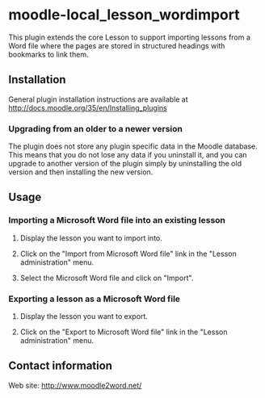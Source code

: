 # moodle-local_lesson_wordimport
This plugin extends the core Lesson to support importing lessons from a Word file
where the pages are stored in structured headings with bookmarks to link them.


## Installation

General plugin installation instructions are available at
http://docs.moodle.org/35/en/Installing_plugins

### Upgrading from an older to a newer version

The plugin does not store any plugin specific data in the
Moodle database. This means that you do not lose any data if you
uninstall it, and you can upgrade to another version of the
plugin simply by uninstalling the old version and then
installing the new version.


## Usage

### Importing a Microsoft Word file into an existing lesson

1.  Display the lesson you want to import into.

3.  Click on the "Import from Microsoft Word file" link in the "Lesson administration" menu.

4.  Select the Microsoft Word file and click on "Import".

### Exporting a lesson as a Microsoft Word file

1.  Display the lesson you want to export.

2.  Click on the "Export to Microsoft Word file" link in the "Lesson administration" menu.


## Contact information

Web site: http://www.moodle2word.net/
